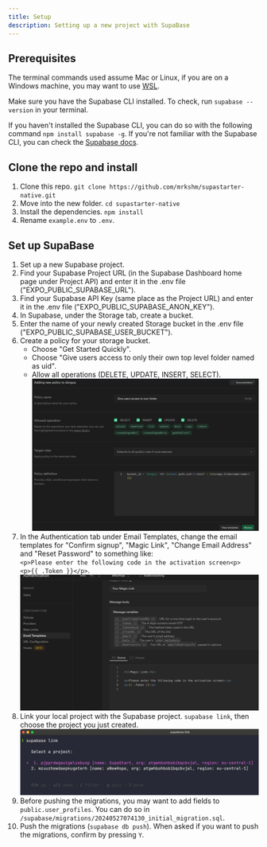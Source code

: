 ```yaml
---
title: Setup
description: Setting up a new project with SupaBase
---
```


## Prerequisites

The terminal commands used assume Mac or Linux, if you are on a Windows machine, you may want to use [WSL](https://learn.microsoft.com/en-us/windows/wsl/install).

Make sure you have the Supabase CLI installed. To check, run `supabase --version` in your terminal.

If you haven't installed the Supabase CLI, you can do so with the following command `npm install supabase -g`. If you're not familiar with the Supabase CLI, you can check the [Supabase docs](https://supabase.com/docs/guides/cli/getting-started).

## Clone the repo and install

1. Clone this repo. `git clone https://github.com/mrkshm/supastarter-native.git`
2. Move into the new folder. `cd supastarter-native`
3. Install the dependencies. `npm install`
4. Rename `example.env` to `.env`.

## Set up SupaBase

1. Set up a new Supabase project.
2. Find your Supabase Project URL (in the Supabase Dashboard home page under Project API) and enter it in the .env file ("EXPO_PUBLIC_SUPABASE_URL").
3. Find your Supabase API Key (same place as the Project URL) and enter it in the .env file ("EXPO_PUBLIC_SUPABASE_ANON_KEY").
4. In Supabase, under the Storage tab, create a bucket.
5. Enter the name of your newly created Storage bucket in the .env file ("EXPO_PUBLIC_SUPABASE_USER_BUCKET").
6. Create a policy for your storage bucket.
   - Choose "Get Started Quickly".
   - Choose "Give users access to only their own top level folder named as uid".
   - Allow all operations (DELETE, UPDATE, INSERT, SELECT).
     ![Screenshot for bucket policy](../../../assets/bucket_policy.webp)
7. In the Authentication tab under Email Templates, change the email templates for "Confirm signup", "Magic Link", "Change Email Address" and "Reset Password" to something like:  
   `<p>Please enter the following code in the activation screen<p>`  
   `<p>{{ .Token }}</p>`.  
   ![Screenshot for email templates](../../../assets/email_template.webp)
8. Link your local project with the Supabase project. `supabase link`, then choose the project you just created.  
   ![Screenshot for linking local project to Supabase](../../../assets/supabase_link.webp)
9. Before pushing the migrations, you may want to add fields to `public.user_profiles`. You can do so in `/supabase/migrations/20240527074130_initial_migration.sql`.
10. Push the migrations (`supabase db push`). When asked if you want to push the migrations, confirm by pressing `Y`.
